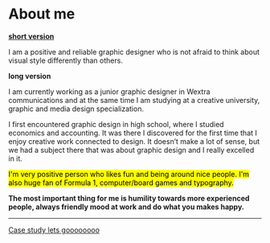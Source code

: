<html>
  
  
<h1>About me</h1>

<u> <b>short version</b> </u>

I am a positive and reliable graphic designer who is not afraid to think about visual style differently than others.


<b>long version</b>

I am currently working as a junior graphic designer in Wextra communications and at the same time I am studying at a creative university, graphic and media design specialization.

I first encountered graphic design in high school, where I studied economics and accounting. It was there I discovered for the first time that I enjoy creative work connected to design. It doesn’t make a lot of sense, but we had a subject there that was about graphic design and I really excelled in it.

<mark>I'm very positive person who likes fun and being around nice people. I'm also huge fan of Formula 1, computer/board games and typography.</mark>

<b>The most important thing for me is humility towards more experienced people, always friendly mood at work and do what you makes happy.</b>

  ________________
  
  <a href="case-study.md">Case study lets goooooooo</a>
</html>
